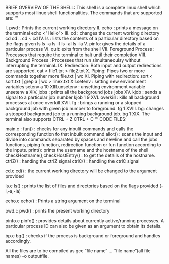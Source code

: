 BRIEF OVERVIEW OF THE SHELL:
This shell is a complete linux shell which supports most linux shell functionalities.
The commands that are supported are:
‘’’

I. pwd : Prints the current working directory
II. echo : prints a message on the terminal
    echo <"Hello">
III. cd : changes the current working directory 
    cd
    cd ..
    cd ~
    cd <directory>
IV. ls : lists the contents of a particular directory based on the flags given
    ls
    ls -a
    ls -l
    ls -al
    ls -la
V. pinfo: gives the details of a particular process
VI. quit: exits from the shell
VII. Foreground Process : Processes that require the terminal to halt until their completion
VIII. Background Process : Processes that run simultaneoulsy without interrupting the terminal.
IX. Redirection:
    Both input and output redirections are supported.
    cat < file1.txt > file2.txt
X.  Piping:
    Pipes two or more commands together
    more file.txt | wc
XI. Piping with redirection:
    sort < sort.txt | grep a | wc > linex.txt
XII.setenv :
    setting new environment variables
    setenv a 10
XIII.unsetenv :
    unsetting environment variable
    unsetenv a
XIV. jobs :
     prints all the background jobs
     jobs
XV. kjob : 
    sends a signal to a particular job number
    kjob 1 9
XVI. overkill :
    kills all background processes at once
    overkill
XVII. fg :
     brings a running or a stopped background job with given job number to foreground.
     fg 1
XVIII. bg:
    changes a stopped background job to a running background job.
    bg 1
XIX. The terminal also supports 
    CTRL + Z
    CTRL + C
‘’’
CODE FILES:

main.c :
fun() : checks for any inbulit commands and calls the corresponding function fo that inbuilt command
allot() : scans the input and divide into commands separated by spaces and newline and call the jobs functions, piping function, redirection function or fun function according to the inputs.
print(): prints the username and the hostname of the shell
checkHostname(),checkHostEntry() : to get the details of the hostname.
ctrlZ() : handing the ctrlZ signal
ctrlC() : handling the ctrlC signal

cd.c
cd() : the current working directory will be changed to the argument provided

ls.c
ls() : prints the list of files and directories based on the flags provided (-l,-a,-la)

echo.c
echo() : Prints a string argument on the terminal

pwd.c
pwd() : prints the present working directory

pinfo.c
pinfo() : provides details about currently active/running processes. A particular process ID can also be given as an argument to obtain its details.

bp.c
bg() : checks if the process is background or foreground and handles accordingly.

All the files are to be compiled as gcc “file name” … “file name”(all file names) -o outputfile.
